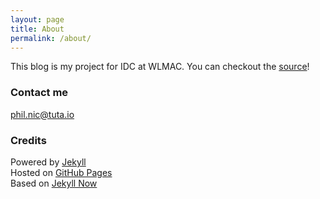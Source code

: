 ```yaml
---
layout: page
title: About
permalink: /about/
---
```


This blog is my project for IDC at WLMAC. You can checkout the [source](https://github.com/Philip-Nicolas/Philip-Nicolas.github.io)!

### Contact me

[phil.nic@tuta.io](mailto:phil.nic@tuta.io)

### Credits

Powered by [Jekyll](https://jekyllrb.com)  
Hosted on [GitHub Pages](https://pages.github.com)  
Based on [Jekyll Now](https://www.jekyllnow.com)